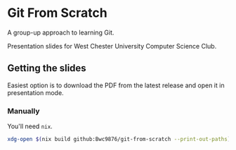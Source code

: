 # Git From Scratch

A group-up approach to learning Git.

Presentation slides for West Chester University Computer Science Club.

## Getting the slides

Easiest option is to download the PDF from the latest release and open it in
presentation mode.

### Manually

You'll need `nix`.

```sh
xdg-open $(nix build github:Bwc9876/git-from-scratch --print-out-paths)
```
